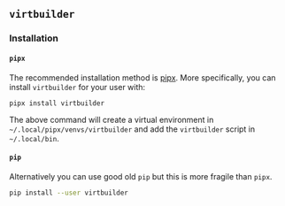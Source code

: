 ## `virtbuilder`

### Installation

#### `pipx`

The recommended installation method is [pipx](https://github.com/cs01/pipx).  More
specifically, you can install `virtbuilder` for your user with:

```
pipx install virtbuilder
```

The above command will create a virtual environment in `~/.local/pipx/venvs/virtbuilder`
and add the `virtbuilder` script in `~/.local/bin`.

#### `pip`

Alternatively you can use good old `pip` but this is more fragile than `pipx`.

``` bash
pip install --user virtbuilder
```
